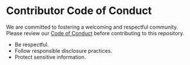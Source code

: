 # Contributor Code of Conduct

We are committed to fostering a welcoming and respectful community. Please review our [Code of Conduct](link-to-code-of-conduct) before contributing to this repository.

- Be respectful.
- Follow responsible disclosure practices.
- Protect sensitive information.
